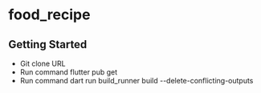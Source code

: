 # food_recipe

## Getting Started

- Git clone URL
- Run command flutter pub get
- Run command dart run build_runner build --delete-conflicting-outputs
